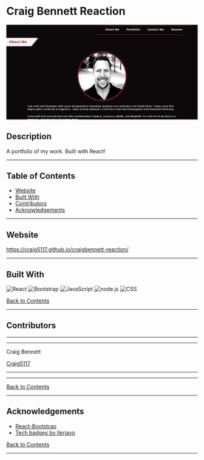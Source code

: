 # Craig Bennett Reaction

![Screenshot of Craig Bennett's portfolio](./screenshots/screenshot_1.jpg)

## Description 

A portfolio of my work. Built with React!

---

## Table of Contents 

- [Website](#website)
- [Built With](#built-with)
- [Contributors](#contributors)
- [Acknowledgements](#acknowledgements)
  
---

## Website

https://craig5117.github.io/craigbennett-reaction/

---

## Built With

![React](https://img.shields.io/badge/react%20-%2320232a.svg?&style=for-the-badge&logo=react&logoColor=%2361DAFB)
![Bootstrap](https://img.shields.io/badge/bootstrap%20-%23563D7C.svg?&style=for-the-badge&logo=bootstrap&logoColor=white)
![JavaScript](https://img.shields.io/badge/javascript%20-%23323330.svg?&style=for-the-badge&logo=javascript&logoColor=%23F7DF1E)
![node.js](https://img.shields.io/badge/node.js%20-%2343853D.svg?&style=for-the-badge&logo=node.js&logoColor=white)
![CSS](https://img.shields.io/badge/css3%20-%231572B6.svg?&style=for-the-badge&logo=css3&logoColor=white)


[Back to Contents](#table-of-contents)

---

## Contributors

---
---
    
Craig Bennett
    
[Craig5117](https://github.com/Craig5117)

---
---

[Back to Contents](#table-of-contents)

---
## Acknowledgements

* [React-Bootstrap](https://react-bootstrap.github.io/)
* [Tech badges by Ileriayo](https://github.com/Ileriayo/markdown-badges)

[Back to Contents](#table-of-contents)

---
